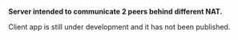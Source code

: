 **Server intended to communicate 2 peers behind different NAT.**

Client app is still under development and it has not been published.
